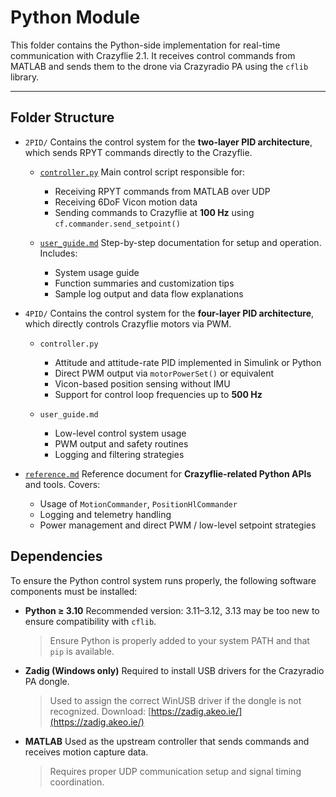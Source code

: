 # Python Module

This folder contains the Python-side implementation for real-time communication with Crazyflie 2.1. It receives control commands from MATLAB and sends them to the drone via Crazyradio PA using the `cflib` library.

---

## Folder Structure

* `2PID/`
  Contains the control system for the **two-layer PID architecture**, which sends RPYT commands directly to the Crazyflie.

  * [`controller.py`](https://github.com/Lee-Chun-Yi/NCKU-Quadrotor-Navigation/blob/main/Python/2PID/controller.py)
    Main control script responsible for:

    * Receiving RPYT commands from MATLAB over UDP 
    * Receiving 6DoF Vicon motion data 
    * Sending commands to Crazyflie at **100 Hz** using `cf.commander.send_setpoint()`

  * [`user_guide.md`](https://github.com/Lee-Chun-Yi/NCKU-Quadrotor-Navigation/blob/main/Python/2PID/user_guide.md)
    Step-by-step documentation for setup and operation. Includes:

    * System usage guide
    * Function summaries and customization tips
    * Sample log output and data flow explanations

* `4PID/`
  Contains the control system for the **four-layer PID architecture**, which directly controls Crazyflie motors via PWM.

  * `controller.py` 

    * Attitude and attitude-rate PID implemented in Simulink or Python
    * Direct PWM output via `motorPowerSet()` or equivalent
    * Vicon-based position sensing without IMU
    * Support for control loop frequencies up to **500 Hz**

  * `user_guide.md`

    * Low-level control system usage
    * PWM output and safety routines
    * Logging and filtering strategies

* [`reference.md`](https://github.com/Lee-Chun-Yi/NCKU-Quadrotor-Navigation/blob/main/Python/control_reference.md)
  Reference document for **Crazyflie-related Python APIs** and tools. Covers:

  * Usage of `MotionCommander`, `PositionHlCommander`
  * Logging and telemetry handling
  * Power management and direct PWM / low-level setpoint strategies


## Dependencies

To ensure the Python control system runs properly, the following software components must be installed:

* **Python ≥ 3.10**
  Recommended version: 3.11–3.12, 3.13 may be too new to ensure compatibility with `cflib`.

  > Ensure Python is properly added to your system PATH and that `pip` is available.

* **Zadig (Windows only)**
  Required to install USB drivers for the Crazyradio PA dongle.

  > Used to assign the correct WinUSB driver if the dongle is not recognized.
  > Download: [https://zadig.akeo.ie/](https://zadig.akeo.ie/)

* **MATLAB**
  Used as the upstream controller that sends commands and receives motion capture data.

  > Requires proper UDP communication setup and signal timing coordination.
